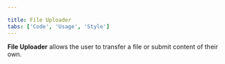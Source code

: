 ```yaml
---

title: File Uploader
tabs: ['Code', 'Usage', 'Style']
---
```


**File Uploader** allows the user to transfer a file or submit content of their own.

<component 
    name="File Uploader"
    component="file-uploader" 
    variation="file-uploader"
    codepen="pdWowZ"
    hasReactVersion="true"
    >
</component>
<component-docs component="file-uploader"></component-docs>
